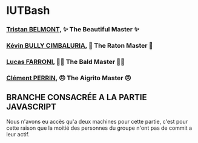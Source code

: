 # IUTBash

### [Tristan BELMONT](https://github.com/MaegIins), ✨ The Beautiful Master ✨
### [Kévin BULLY CIMBALURIA](https://github.com/TheRealEureka), 🦝 The Raton Master 🦝
### [Lucas FARRONI](https://github.com/lucasfarroni), 👨‍🦲 The Bald Master 👨‍🦲
### [Clément PERRIN](https://github.com/Alfiov), 😠 The Aigrito Master 😠


## BRANCHE CONSACRÉE A LA PARTIE JAVASCRIPT

Nous n'avons eu accès qu'a deux machines pour cette partie, c'est pour cette raison que la moitié des personnes du groupe n'ont pas de commit a leur actif.
